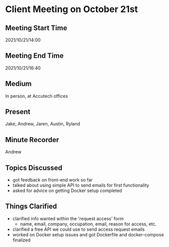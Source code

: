 # Client Meeting on October 21st
## Meeting Start Time
2021/10/21/14:00

## Meeting End Time
2021/10/21/16:40

## Medium
In person, at Accutech offices

## Present
Jake, Andrew, Jaren, Austin, Ryland

## Minute Recorder
Andrew

## Topics Discussed
- got feedback on front-end work so far
- talked about using simple API to send emails for first functionality
- asked for advice on getting Docker setup completed

## Things Clarified
- clarified info wanted within the 'request access' form
    - name, email, company, occupation, email, reason for access, etc.
- clarified a free API we could use to send access request emails
- worked on Docker setup issues and got Dockerfile and docker-compose finalized